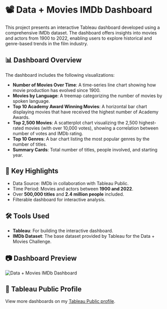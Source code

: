 # 📽️ Data + Movies IMDb Dashboard

This project presents an interactive Tableau dashboard developed using a comprehensive IMDb dataset. The dashboard offers insights into movies and actors from 1900 to 2022, enabling users to explore historical and genre-based trends in the film industry.

## 📊 Dashboard Overview

The dashboard includes the following visualizations:

- **Number of Movies Over Time**: A time-series line chart showing how movie production has evolved since 1900.
- **Movies by Language**: A treemap categorizing the number of movies by spoken language.
- **Top 10 Academy Award Winning Movies**: A horizontal bar chart displaying movies that have received the highest number of Academy Awards.
- **Top 2,500 Movies**: A scatterplot chart visualizing the 2,500 highest-rated movies (with over 10,000 votes), showing a correlation between number of votes and IMDb rating.
- **Top 10 Genres**: A bar chart listing the most popular genres by the number of titles.
- **Summary Cards**: Total number of titles, people involved, and starting year.

## 📌 Key Highlights

- Data Source: IMDb in collaboration with Tableau Public.
- Time Period: Movies and actors between **1900 and 2022**.
- Over **500,000 titles** and **2.4 million people** included.
- Filterable dashboard for interactive analysis.

## 🛠️ Tools Used

- **Tableau**: For building the interactive dashboard.
- **IMDb Dataset**: The base dataset provided by Tableau for the Data + Movies Challenge.

## 📷 Dashboard Preview

![Data + Movies IMDb Dashboard]()

## 🔗 Tableau Public Profile

View more dashboards on my [Tableau Public profile](https://public.tableau.com/app/profile/soumya.shah6876/viz/MoviesDataAnalysis_17431305476590/DataMoviesIMDbDashboard).
